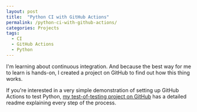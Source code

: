 ```yaml
---
layout: post
title:  "Python CI with GitHub Actions"
permalink: /python-ci-with-github-actions/
categories: Projects
tags: 
  - CI
  - GitHub Actions
  - Python
---
```

I'm learning about continuous integration. And because the best way for me to learn is hands-on, I created a project on GitHub to find out how this thing works. 

If you're interested in a very simple demonstration of setting up GitHub Actions to test Python, [my test-of-testing project on GitHub](https://github.com/regexowl/test-of-testing) has a detailed readme explaining every step of the process.
